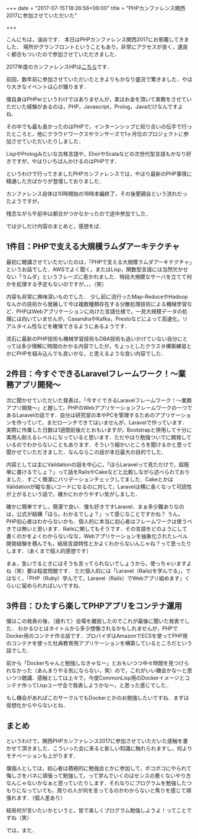 +++
date = "2017-07-15T18:26:56+09:00"
title = "PHPカンファレンス関西2017に参加させていただいた"

+++

こんにちは，油谷です．
本日はPHPカンファレンス関西2017にお邪魔してきました．
場所がグランフロントということもあり，非常にアクセスが良く，運良く都合もついたので参加させていただきました．

2017年度のカンファレンスHPは[こちら](https://2017.kphpug.jp/)です．

<!--more-->

前回，数年前に参加させていただいたときよりもかなり盛況で驚きました．やはり大きなイベントは心が踊ります．

僕自身はPHPerというわけではありませんが，実はお金を頂いて実務をさせていただいた経験があるのは，PHP，Javascript，Prolog，Javaだけなんですよね．

その中でも最も長かったのはPHPで，インターンシップと知り合いの伝手で行ったところと，他にクラウドワークスやランサーズで1ヶ月位のプロジェクトに参加させていただいたりしました．

LispやPrologみたいな古株言語や，ElixirやScalaなどの次世代型言語もかなり好きですが，やはりいちばんかけるのはPHPです．

というわけで行ってきましたPHPカンファレンスでは，やはり最新のPHP事情に精通した方ばかりが登壇しておりました．

カンファレンス自体は10時開始の18時本編終了，その後懇親会という流れだったようですが，

残念ながら午前中は都合がつかなかったので途中参加でした．

では少しだけ内容のまとめと，感想をば．

## 1件目：PHPで支える大規模ラムダアーキテクチャ

最初に聴講させていただいたのは，「PHPで支える大規模ラムダアーキテクチャ」というお話でした．AWSでよく聞く，またはLisp，関数型言語には当然欠かせない「ラムダ」というフレーズに惹かれました．特段大規模なサーバを立てて何かを処理する予定もないのですが，，，（笑）

内容も非常に興味深いものでした．
少し前に流行ったMap-ReduceやHadoopなんかの技術から発展して今は複数種類存在する分散処理技術による機械学習など．PHPはWebアプリケーションに向けた言語仕様で，一見大規模データの処理には向いていませんが，CasandraやKafka，Prestoなどによって高速化，リアルタイム性などを確保できるようにあるようです．

流石に最新のPHP技術も機械学習技術もDBA技術も追いかけていない自分にとっては多少理解に時間のかかる内容でしたが，ちょっとしたクラスタ構築練習とかにPHPを組み込んでも良いかな，と思えるような良い内容でした．

## 2件目：今すぐできるLaravelフレームワーク！～業務アプリ開発～

次に聞かせていただいた発表は，「今すぐできるLaravelフレームワーク！～業務アプリ開発～」と題して，PHPのWebアプリケーションフレームワークの一つであるLaravelの話です．自分は研究室の本やPCを管理するためのアプリケーションを作っていて，まだローンチできてはいませんが，Laravelで作っています．実際に作業した日数は1週間前後だとおもいますが，Bootstrapと併用して十分に実用ん耐えるレベルになっていると思います．ただやはり勉強ついでに開発しているのでわからないこともあります．そういう細かいところを聞けるかと思って聞かせていただきました．なんならこの話が本日最大の目的でした．

内容としては主にValidationの話を中心に，「ほらLaravelって見ただけで，超簡単に書けるでしょ？」って話をRailsやCakeなどと比較しながら述べられておりました．すごく簡潔にバリデーションチェックしてました．CakeとかはValidationが縦な長いコードになるのに対して，Laravelは横に長くなって可読性が上がるという話で，確かにわかりやすい気がしました．

確かに簡単ですし，簡潔で良い．僕も好きですLaravel．まぁ多少難ありなのは，公式が結構「ほら，わかるでしょ？」って感じなことですかね？
うん，PHP初心者はわからないかも．個人的に本当に初心者はフレームワークは使うべきでは無いと思います．Railsに関してもそうです．その言語をどのようにして書くのかをよくわからないなな，Webアプリケーションを抽象化されたレベル開発経験を積んでも，結局言語特性とかよくわからないんじゃね？って思ったりします．（あくまで個人的感想です）

まぁ，急いでるときにはそうも言ってられないでしょうから，使っちゃいますよね（笑）要は程度問題です．
ただ個人的には「Laravel（Rails)を学んでる」，ではなく，「PHP（Ruby）学んでて，Laravel（Rails）でWebアプリ組めます」くらいに留められればいいですね．

## 3件目：ひたすら楽してPHPアプリをコンテナ運用

僕はこの発表の後，（疲れて）会場を離脱したのでこれが最後に聞いた発表でした．
わかるひとはタイトルから多少想像されるかもしれませんが，PHPでDocker用のコンテナ作る話です．プロバイダはAmazonでECSを使ってPHP用のコンテナを使った社員教育用アプリケーションを構築しているところだという話でした．

前から「Dockerちゃんと勉強しなきゃなー」とおもいつつ中々時間を見つけられなかった（あんまりやる気にならない，笑）ので，これがいい機会かな〜と思いつつ聴講．感触としては上々で，今度CommonLisp用のDockerイメージとコンテナ作ってLispユーザ会で発表しようかな〜，と思った感じでした．

もし機会があればこのサークルでもDockerとかのお勉強したいですね．まずは仮想化からやらないとね．

## まとめ

というわけで，関西PHPカンファレンス2017に参加させていただいた感触を書かせて頂きました．こういった会に来ると新しい知識に触れられますし，何よりモチベーションも上がります．

僕個人としては，初心者は積極的に勉強会とかに参加して，ボコボコにやられて悔しさをバネに頑張って勉強して，って学んでいくのはセンスの悪くないやり方なんじゃないかなぁと思っていたりします．それなりにプログラムを勉強したつもりになっていても，周りの人が何を言ってるのかわからないと焦りを感じて頑張れます．（個人差あり）

結局何が言いたいかというと，皆で楽しくプログラム勉強しようよ！ってことですね（笑）

では，また．